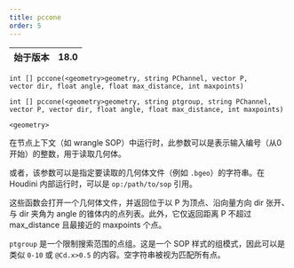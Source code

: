 ```yaml
---
title: pccone
order: 5
---
```

| 始于版本 | 18.0 |
| --- | --- |

`int [] pccone(<geometry>geometry, string PChannel, vector P, vector dir, float angle, float max_distance, int maxpoints)`

`int [] pccone(<geometry>geometry, string ptgroup, string PChannel, vector P, vector dir, float angle, float max_distance, int maxpoints)`

`<geometry>`

在节点上下文（如 wrangle SOP）中运行时，此参数可以是表示输入编号（从0开始）的整数，用于读取几何体。

或者，该参数可以是指定要读取的几何体文件（例如 `.bgeo`）的字符串。在 Houdini 内部运行时，可以是 `op:/path/to/sop` 引用。

这些函数会打开一个几何体文件，并返回位于以 P 为顶点、沿向量方向 dir 张开、与 dir 夹角为 angle 的锥体内的点列表。此外，它仅返回距离 P 不超过 max_distance 且最接近的 maxpoints 个点。

`ptgroup` 是一个限制搜索范围的点组。这是一个 SOP 样式的组模式，因此可以是类似 `0-10` 或 `@Cd.x>0.5` 的内容。空字符串被视为匹配所有点。